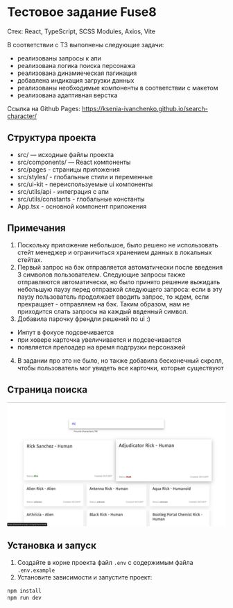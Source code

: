 # Тестовое задание Fuse8

Стек: React, TypeScript, SCSS Modules, Axios, Vite

В соответствии с ТЗ выполнены следующие задачи:

-   реализованы запросы к апи
-   реализована логика поиска персонажа
-   реализована динамиеческая пагинация
-   добавлена индикация загрузки данных
-   реализованы необходимые компоненты в соответствии с макетом
-   реализована адаптивная верстка

Ссылка на Github Pages: https://ksenia-ivanchenko.github.io/search-character/

## Структура проекта

-   src/ — исходные файлы проекта
-   src/components/ — React компоненты
-   src/pages - страницы приложения
-   src/styles/ - глобальные стили и переменные
-   src/ui-kit - переиспользуемые ui компоненты
-   src/utils/api - интеграция с апи
-   src/utils/constants - глобальные константы
-   App.tsx - основной компонент приложения

## Примечания

1. Поскольку приложение небольшое, было решено не использовать стейт менеджер и ограничиться хранением данных в локальных стейтах.
2. Первый запрос на бэк отправляется автоматически после введения 3 символов пользователем. Следующие запросы также отправляются автоматически, но было принято решение выжидать небольшую паузу перед отправкой следующего запроса: если в эту паузу пользователь продолжает вводить запрос, то ждем, если прекращает - отправляем на бэк. Таким образом, нам не приходится слать запросы на каждый ввденный символ.
3. Добавила парочку френдли решений по ui :)

-   Инпут в фокусе подсвечивается
-   при ховере карточка увеличивается и подсвечивается
-   появляется прелоадер на время подгрузки персонажей

4. В задании про это не было, но также добавила бесконечный скролл, чтобы пользователь мог увидеть все карточки, которые существуют

## Страница поиска

![Страница поиска](assets/search.png)

## Установка и запуск

1. Создайте в корне проекта файл `.env` с содержимым файла `.env.example`
2. Установите зависимости и запустите проект:

```
npm install
npm run dev
```
